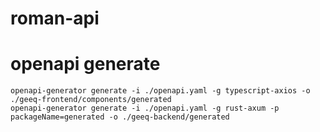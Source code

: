 # roman-api

# openapi generate
```shell
openapi-generator generate -i ./openapi.yaml -g typescript-axios -o ./geeq-frontend/components/generated
openapi-generator generate -i ./openapi.yaml -g rust-axum -p packageName=generated -o ./geeq-backend/generated
```